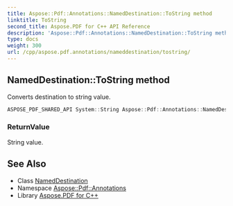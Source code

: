 ```yaml
---
title: Aspose::Pdf::Annotations::NamedDestination::ToString method
linktitle: ToString
second_title: Aspose.PDF for C++ API Reference
description: 'Aspose::Pdf::Annotations::NamedDestination::ToString method. Converts destination to string value in C++.'
type: docs
weight: 300
url: /cpp/aspose.pdf.annotations/nameddestination/tostring/
---
```

## NamedDestination::ToString method


Converts destination to string value.

```cpp
ASPOSE_PDF_SHARED_API System::String Aspose::Pdf::Annotations::NamedDestination::ToString() const override
```


### ReturnValue

String value.

## See Also

* Class [NamedDestination](../)
* Namespace [Aspose::Pdf::Annotations](../../)
* Library [Aspose.PDF for C++](../../../)
